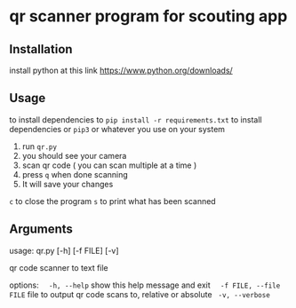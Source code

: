 # qr scanner program for scouting app

## Installation
install python at this link https://www.python.org/downloads/

## Usage
to install dependencies to
`pip install -r requirements.txt` to install dependencies or `pip3` or whatever you use on your system

1. run `qr.py`
2. you should see your camera
3. scan qr code ( you can scan multiple at a time )
4. press `q` when done scanning
5. It will save your changes

`c` to close the program
`s` to print what has been scanned

## Arguments
usage: qr.py [-h] [-f FILE] [-v]

qr code scanner to text file

options:
`  -h, --help`            show this help message and exit
`  -f FILE, --file FILE`  file to output qr code scans to, relative or absolute
 ` -v, --verbose`
